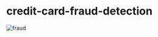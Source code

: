 # credit-card-fraud-detection
![fraud](https://github.com/user-attachments/assets/43623437-decb-43f4-9979-be98c7a1e312)
